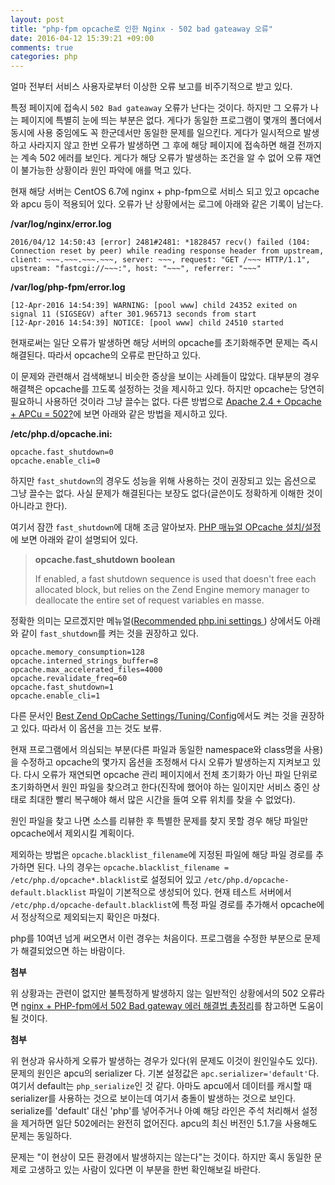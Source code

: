 ```yaml
---
layout: post
title: "php-fpm opcache로 인한 Nginx - 502 bad gateaway 오류"
date: 2016-04-12 15:39:21 +09:00
comments: true
categories: php
---
```

얼마 전부터 서비스 사용자로부터 이상한 오류 보고를 비주기적으로 받고 있다.

특정 페이지에 접속시 `502 Bad gateaway` 오류가 난다는 것이다. 하지만 그 오류가 나는 페이지에 특별히 눈에 띄는 부분은 없다. 게다가 동일한 프로그램이 몇개의 폴더에서 동시에 사용 중임에도 꼭 한군데서만 동일한 문제를 일으킨다. 게다가 일시적으로 발생하고 사라지지 않고 한번 오류가 발생하면 그 후에 해당 페이지에 접속하면 해결 전까지는 계속 502 에러를 보인다. 게다가 해당 오류가 발생하는 조건을 알 수 없어 오류 재연이 불가능한 상황이라 원인 파악에 애를 먹고 있다.

현재 해당 서버는 CentOS 6.7에 nginx + php-fpm으로 서비스 되고 있고 opcache와 apcu 등이 적용되어 있다. 오류가 난 상황에서는 로그에 아래와 같은 기록이 남는다.

**/var/log/nginx/error.log**

```
2016/04/12 14:50:43 [error] 2481#2481: *1828457 recv() failed (104: Connection reset by peer) while reading response header from upstream, client: ~~~.~~~.~~~.~~~, server: ~~~, request: "GET /~~~ HTTP/1.1", upstream: "fastcgi://~~~:", host: "~~~", referrer: "~~~"
```

**/var/log/php-fpm/error.log**

```
[12-Apr-2016 14:54:39] WARNING: [pool www] child 24352 exited on signal 11 (SIGSEGV) after 301.965713 seconds from start
[12-Apr-2016 14:54:39] NOTICE: [pool www] child 24510 started
```

현재로써는 일단 오류가 발생하면 해당 서버의 opcache를 초기화해주면 문제는 즉시 해결된다. 따라서 opcache의 오류로 판단하고 있다.

이 문제와 관련해서 검색해보니 비슷한 증상을 보이는 사례들이 많았다. 대부분의 경우 해결책은 opcache를 끄도록 설정하는 것을 제시하고 있다. 하지만 opcache는 당연히 필요하니 사용하던 것이라 그냥 끌수는 없다. 다른 방법으로 [Apache 2.4 + Opcache + APCu = 502?](http://offandon.org/2015/12/apache-2-4-opcache-apcu-502/)에 보면 아래와 같은 방법을 제시하고 있다.

**/etc/php.d/opcache.ini:**

```
opcache.fast_shutdown=0
opcache.enable_cli=0
```

하지만 `fast_shutdown`의 경우도 성능을 위해 사용하는 것이 권장되고 있는 옵션으로 그냥 끌수는 없다. 사실 문제가 해결된다는 보장도 없다(글쓴이도 정확하게 이해한 것이 아니라고 한다).

여기서 잠깐 `fast_shutdown`에 대해 조금 알아보자. [PHP 매뉴얼 OPcache 설치/설정](http://php.net/manual/kr/opcache.configuration.php#ini.opcache.fast-shutdown)에 보면 아래와 같이 설명되어 있다.

>**opcache.fast_shutdown boolean**
>
>If enabled, a fast shutdown sequence is used that doesn't free each allocated block, but relies on the Zend Engine memory manager to deallocate the entire set of request variables en masse.

정확한 의미는 모르겠지만 메뉴얼([Recommended php.ini settings ](http://php.net/manual/kr/opcache.installation.php)) 상에서도 아래와 같이 `fast_shutdown`를 켜는 것을 권장하고 있다.

```
opcache.memory_consumption=128
opcache.interned_strings_buffer=8
opcache.max_accelerated_files=4000
opcache.revalidate_freq=60
opcache.fast_shutdown=1
opcache.enable_cli=1
```

다른 문서인 [Best Zend OpCache Settings/Tuning/Config](https://www.scalingphpbook.com/blog/2014/02/14/best-zend-opcache-settings.html)에서도 켜는 것을 권장하고 있다. 따라서 이 옵션을 끄는 것도 보류.

현재 프로그램에서 의심되는 부분(다른 파일과 동일한 namespace와 class명을 사용)을 수정하고 opcache의 몇가지 옵션을 조정해서 다시 오류가 발생하는지 지켜보고 있다. 다시 오류가 재연되면 opcache 관리 페이지에서 전체 초기화가 아닌 파일 단위로 초기화하면서 원인 파일을 찾으려고 한다(진작에 했어야 하는 일이지만 서비스 중인 상태로 최대한 빨리 복구해야 해서 많은 시간을 들여 오류 위치를 찾을 수 없었다).

원인 파일을 찾고 나면 소스를 리뷰한 후 특별한 문제를 찾지 못할 경우 해당 파일만 opcache에서 제외시킬 계획이다.

제외하는 방법은 `opcache.blacklist_filename`에 지정된 파일에 해당 파일 경로를 추가하면 된다. 나의 경우는 `opcache.blacklist_filename = /etc/php.d/opcache*.blacklist`로 설정되어 있고 `/etc/php.d/opcache-default.blacklist` 파일이 기본적으로 생성되어 있다. 현재 테스트 서버에서 `/etc/php.d/opcache-default.blacklist`에 특정 파일 경로를 추가해서 opcache에서 정상적으로 제외되는지 확인은 마쳤다.

php를 10여년 넘게 써오면서 이런 경우는 처음이다. 프로그램을 수정한 부분으로 문제가 해결되었으면 하는 바람이다.

**첨부**

위 상황과는 관련이 없지만 불특정하게 발생하지 않는 일반적인 상황에서의 502 오류라면 [nginx + PHP-fpm에서 502 Bad gateway 에러 해결법 총정리](https://gom2.net/502-bad-gateway-solution-on-nginx-php_fpm/)를 참고하면 도움이 될 것이다.

**첨부**

위 현상과 유사하게 오류가 발생하는 경우가 있다(위 문제도 이것이 원인일수도 있다). 문제의 원인은 apcu의 serializer 다. 기본 설정값은 `apc.serializer='default'`다. 여기서 default는 `php_serialize`인 것 같다. 아마도 apcu에서 데이터를 캐시할 때 serializer를 사용하는 것으로 보이는데 여기서 충돌이 발생하는 것으로 보인다. serialize를 'default' 대신 'php'를 넣어주거나 아예 해당 라인은 주석 처리해서 설정을 제거하면 일단 502에러는 완전히 없어진다. apcu의 최신 버전인 5.1.7을 사용해도 문제는 동일하다.

문제는 "이 현상이 모든 환경에서 발생하지는 않는다"는 것이다. 하지만 혹시 동일한 문제로 고생하고 있는 사람이 있다면 이 부분을 한번 확인해보길 바란다.
